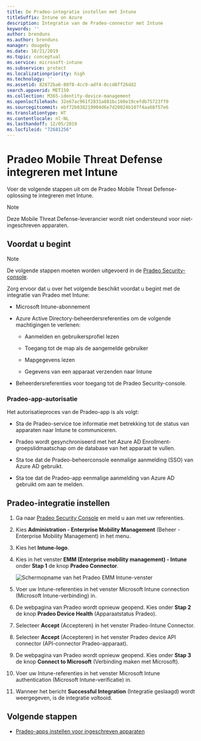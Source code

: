 ```yaml
---
title: De Pradeo-integratie instellen met Intune
titleSuffix: Intune on Azure
description: Integratie van de Pradeo-connector met Intune
keywords: ''
author: brenduns
ms.author: brenduns
manager: dougeby
ms.date: 10/21/2019
ms.topic: conceptual
ms.service: microsoft-intune
ms.subservice: protect
ms.localizationpriority: high
ms.technology: ''
ms.assetid: 82872ba6-80f8-4cc9-adf4-0ccd8ff26dd2
search.appverid: MET150
ms.collection: M365-identity-device-management
ms.openlocfilehash: 32e67ac961f2831a881bc160e19cefdb75723ff0
ms.sourcegitcommit: ebf72b038219904d6e7d20024b107f4aa68f57e6
ms.translationtype: HT
ms.contentlocale: nl-NL
ms.lasthandoff: 12/05/2019
ms.locfileid: "72681256"
---
```

# <a name="integrate-pradeo-mobile-threat-defense-with-intune"></a>Pradeo Mobile Threat Defense integreren met Intune

Voer de volgende stappen uit om de Pradeo Mobile Threat Defense-oplossing te integreren met Intune.

> [!NOTE]  
> Deze Mobile Threat Defense-leverancier wordt niet ondersteund voor niet-ingeschreven apparaten.

## <a name="before-you-begin"></a>Voordat u begint

> [!NOTE]
> De volgende stappen moeten worden uitgevoerd in de [Pradeo Security-console](https://www.apps-security.com).

Zorg ervoor dat u over het volgende beschikt voordat u begint met de integratie van Pradeo met Intune:

- Microsoft Intune-abonnement

- Azure Active Directory-beheerdersreferenties om de volgende machtigingen te verlenen:

  - Aanmelden en gebruikersprofiel lezen

  - Toegang tot de map als de aangemelde gebruiker

  - Mapgegevens lezen

  - Gegevens van een apparaat verzenden naar Intune

- Beheerdersreferenties voor toegang tot de Pradeo Security-console.

### <a name="pradeo-app-authorization"></a>Pradeo-app-autorisatie

Het autorisatieproces van de Pradeo-app is als volgt:

- Sta de Pradeo-service toe informatie met betrekking tot de status van apparaten naar Intune te communiceren.

- Pradeo wordt gesynchroniseerd met het Azure AD Enrollment-groepslidmaatschap om de database van het apparaat te vullen.

- Sta toe dat de Pradeo-beheerconsole eenmalige aanmelding (SSO) van Azure AD gebruikt.

- Sta toe dat de Pradeo-app eenmalige aanmelding van Azure AD gebruikt om aan te melden.

## <a name="to-set-up-pradeo-integration"></a>Pradeo-integratie instellen

1. Ga naar [Pradeo Security Console](https://www.apps-security.com) en meld u aan met uw referenties.

2. Kies **Administration - Enterprise Mobility Management** (Beheer - Enterprise Mobility Management) in het menu.

3. Kies het **Intune-logo**.

4. Kies in het venster **EMM (Enterprise mobility management) - Intune** onder **Stap 1** de knop **Pradeo Connector**. 

    ![Schermopname van het Pradeo EMM Intune-venster](./media/pradeo-mtd-connector-integration/pradeo_setup.png)

5. Voer uw Intune-referenties in het venster Microsoft Intune connection (Microsoft Intune-verbinding) in.

5. De webpagina van Pradeo wordt opnieuw geopend. Kies onder **Stap 2** de knop **Pradeo Device Health** (Apparaatstatus Pradeo).

7. Selecteer **Accept** (Accepteren) in het venster Pradeo-Intune Connector. 

8. Selecteer **Accept** (Accepteren) in het venster Pradeo device API connector (API-connector Pradeo-apparaat).

9. De webpagina van Pradeo wordt opnieuw geopend. Kies onder **Stap 3** de knop **Connect to Microsoft** (Verbinding maken met Microsoft). 

10. Voer uw Intune-referenties in het venster Microsoft Intune authentication (Microsoft Intune-verificatie) in.

11. Wanneer het bericht **Successful Integration** (Integratie geslaagd) wordt weergegeven, is de integratie voltooid.

## <a name="next-steps"></a>Volgende stappen

- [Pradeo-apps instellen voor ingeschreven apparaten](mtd-apps-ios-app-configuration-policy-add-assign.md)
